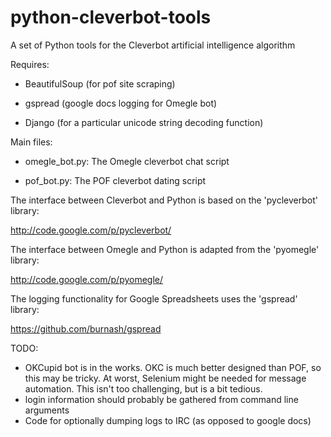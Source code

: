 python-cleverbot-tools
======================




A set of Python tools for the Cleverbot artificial intelligence algorithm

Requires:

- BeautifulSoup (for pof site scraping)

- gspread (google docs logging for Omegle bot)

- Django (for a particular unicode string decoding function)

Main files:

- omegle_bot.py: The Omegle cleverbot chat script

- pof_bot.py: The POF cleverbot dating script

The interface between Cleverbot and Python is based on the 'pycleverbot' library:

http://code.google.com/p/pycleverbot/

The interface between Omegle and Python is adapted from the 'pyomegle' library:

http://code.google.com/p/pyomegle/

The logging functionality for Google Spreadsheets uses the 'gspread' library:

https://github.com/burnash/gspread

TODO:
- OKCupid bot is in the works. OKC is much better designed than POF, so this may be tricky. At worst, Selenium might be needed for message automation. This isn't too challenging, but is a bit tedious.
- login information should probably be gathered from command line arguments
- Code for optionally dumping logs to IRC (as opposed to google docs)

